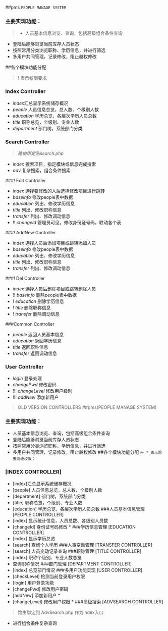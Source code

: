 ##pms   `PEOPLE MANAGE SYSTEM`
### **主要实现功能**：
> - 人员基本信息浏览、查询，包括高级组合条件查询
-   登陆后能够浏览当前库存人员状态
-   按照常用分类浏览职称、学历信息，并进行筛选
-   多用户共同管理，记录修改，阻止越权修改

##各个模块功能分配  
> ! 表示权限要求

### Index Controller
- *index*汇总显示系统储存概况
- *people* 人员信息总览，总人数、个级别人数
- *education* 学历总览，各层次学历人员总数
- *title* 职称总览，个级别、专业人数
- *department* 部门树，系统部门分类

### Search Controller 
> *路由绑定到search.php*

- *index* 搜索项目，指定模块或信息完成搜索
- *adv* 复杂搜索，组合条件搜索

###! Edit Controller
- *index* 选择要修改的人后选择修改项目进行跳转
- *baseinfo* 修改people表中数据
- *education* 列出、修改学历信息
- *title* 列出、修改职称信息
- *transfer* 列出、修改调动信息
- !! *changeId* 管理员可见，修改身份证号码，联动各个表

###! AddNew Controller
- *index* 选择人员后添加项目或跳转添加人员
- *baseinfo* 修改people表中数据
- *education* 列出、修改学历信息
- *title* 列出、修改职称信息
- *transfer* 列出、修改调动信息

###! Del Controller
- *index* 选择人员后删除项目或跳转删除人员
- !! *baseinfo* 删除people表中数据
- ! *education* 删除学历信息
- ! *title* 删除职称信息
- ! *transfer* 删除调动信息

###Common Controller
- *people* 返回人员基本信息
- *education* 返回学历信息
- *title* 返回职称信息
- *transfer* 返回调动信息

### User Controller
- *login* 登录处理
- *changePwd* 修改密码
- !!! *changeLevel* 修改用户级别
- !!! *addNew* 添加新用户


> OLD VERSION CONTROLLERS
##pms(PEOPLE MANAGE SYSTEM)
### **主要实现功能**：
- 人员基本信息浏览、查询，包括高级组合条件查询
- 登陆后能够浏览当前库存人员状态
- 按照常用分类浏览职称、学历信息，并进行筛选
- 多用户共同管理，记录修改，阻止越权修改
##各个模块功能分配 `带 * 表示需要高级权限`：
### [INDEX CONTROLLER]
- [index]汇总显示系统储存概况
 - [people] 人员信息总览，总人数、个级别人数
 - [department] 部门树，系统部门分类
 - [title] 职称总览，个级别、专业人数
 - [education] 学历总览，各层次学历人员总数
###人员基本信息管理 [PEOPLE CONTROLLER]
- [index] 显示统计信息，人员总数、各级别人员数
-   [changeId] 身份证号码修改 *
###学历信息管理 [EDUCATION CONTROLLER]
-   [index] 显示学历总览
-   [search] 查询个人学历
###人事变动管理 [TRANSFER CONTROLLER]
-   [search] 人员变动记录查询
###职称管理 [TITLE CONTROLLER]
- [index] 职称个级别、专业人数总览
-   查询职称情况
###部门管理 [DEPARTMENT CONTROLLER]
-   [index] 总览部门情况
###多用户功能实现 [USER CONTROLLER]
-   [checkLevel] 检测当前登录用户权限
-   [login] 用户登录功能
-   [changePwd] 修改用户密码
-   [addNew] 添加新用户 *
-   [changeLevel] 修改用户权限 *
###高级搜索 [ADVSEARCH CONTROLLER]
>   路由绑定到 AdvSearch.php 作为index入口
- 进行组合条件复杂查询

